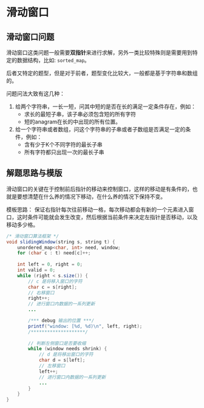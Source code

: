 # 滑动窗口

## 滑动窗口问题

滑动窗口这类问题一般需要**双指针**来进行求解，另外一类比较特殊则是需要用到特定的数据结构，比如: `sorted_map`。

后者又特定的题型，但是对于前者，题型变化比较大，一般都是基于字符串和数组的。

问题问法大致有这几种：

1. 给两个字符串，一长一短，问其中短的是否在长的满足一定条件存在，例如：
   - 求长的最短子串，该子串必须包含短的所有字符
   - 短的anagram在长的中出现的所有位置。
2. 给一个字符串或者数组，问这个字符串的子串或者子数组是否满足一定的条件，例如：
   - 含有少于K个不同字符的最长子串
   - 所有字符都只出现一次的最长子串

## 解题思路与模版

滑动窗口的关键在于控制前后指针的移动来控制窗口，这样的移动是有条件的，也就是要想清楚在什么养的情况下移动，在什么养的情况下保持不变。

模板思路： 保证右指针每次往前移动一格，每次移动都会有新的一个元素进入窗口，这时条件可能就会发生改变，然后根据当前条件来决定左指针是否移动，以及移动多少格。

```java
/* 滑动窗口算法框架 */
void slidingWindow(string s, string t) {
    unordered_map<char, int> need, window;
    for (char c : t) need[c]++;
    
    int left = 0, right = 0;
    int valid = 0; 
    while (right < s.size()) {
        // c 是将移入窗口的字符
        char c = s[right];
        // 右移窗口
        right++;
        // 进行窗口内数据的一系列更新
        ...

        /*** debug 输出的位置 ***/
        printf("window: [%d, %d)\n", left, right);
        /********************/
        
        // 判断左侧窗口是否要收缩
        while (window needs shrink) {
            // d 是将移出窗口的字符
            char d = s[left];
            // 左移窗口
            left++;
            // 进行窗口内数据的一系列更新
            ...
        }
    }
}

```

